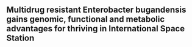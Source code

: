 ## Multidrug resistant Enterobacter bugandensis gains genomic, functional and metabolic advantages for thriving in International Space Station

